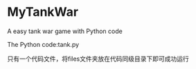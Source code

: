 # MyTankWar
A easy tank war game with Python code

The Python code:tank.py

只有一个代码文件，将files文件夹放在代码同级目录下即可成功运行


